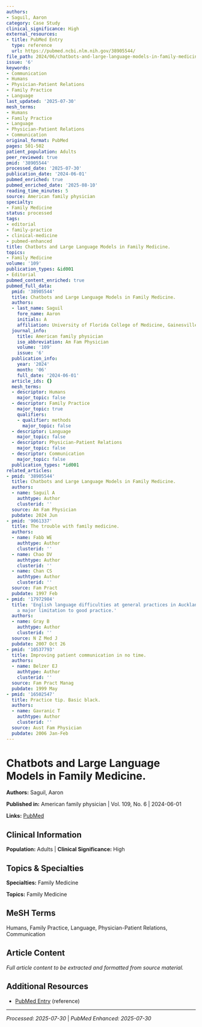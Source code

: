 ```yaml
---
authors:
- Saguil, Aaron
category: Case Study
clinical_significance: High
external_resources:
- title: PubMed Entry
  type: reference
  url: https://pubmed.ncbi.nlm.nih.gov/38905544/
file_path: 2024/06/chatbots-and-large-language-models-in-family-medicine.md
issue: '6'
keywords:
- Communication
- Humans
- Physician-Patient Relations
- Family Practice
- Language
last_updated: '2025-07-30'
mesh_terms:
- Humans
- Family Practice
- Language
- Physician-Patient Relations
- Communication
original_format: PubMed
pages: 501-502
patient_population: Adults
peer_reviewed: true
pmid: '38905544'
processed_date: '2025-07-30'
publication_date: '2024-06-01'
pubmed_enriched: true
pubmed_enriched_date: '2025-08-10'
reading_time_minutes: 5
source: American family physician
specialty:
- Family Medicine
status: processed
tags:
- editorial
- family-practice
- clinical-medicine
- pubmed-enhanced
title: Chatbots and Large Language Models in Family Medicine.
topics:
- Family Medicine
volume: '109'
publication_types: &id001
- Editorial
pubmed_content_enriched: true
pubmed_full_data:
  pmid: '38905544'
  title: Chatbots and Large Language Models in Family Medicine.
  authors:
  - last_name: Saguil
    fore_name: Aaron
    initials: A
    affiliation: University of Florida College of Medicine, Gainesville, Florida.
  journal_info:
    title: American family physician
    iso_abbreviation: Am Fam Physician
    volume: '109'
    issue: '6'
  publication_info:
    year: '2024'
    month: '06'
    full_date: '2024-06-01'
  article_ids: {}
  mesh_terms:
  - descriptor: Humans
    major_topic: false
  - descriptor: Family Practice
    major_topic: true
    qualifiers:
    - qualifier: methods
      major_topic: false
  - descriptor: Language
    major_topic: false
  - descriptor: Physician-Patient Relations
    major_topic: false
  - descriptor: Communication
    major_topic: false
  publication_types: *id001
related_articles:
- pmid: '38905544'
  title: Chatbots and Large Language Models in Family Medicine.
  authors:
  - name: Saguil A
    authtype: Author
    clusterid: ''
  source: Am Fam Physician
  pubdate: 2024 Jun
- pmid: '9061337'
  title: The trouble with family medicine.
  authors:
  - name: Fabb WE
    authtype: Author
    clusterid: ''
  - name: Chao DV
    authtype: Author
    clusterid: ''
  - name: Chan CS
    authtype: Author
    clusterid: ''
  source: Fam Pract
  pubdate: 1997 Feb
- pmid: '17972984'
  title: 'English language difficulties at general practices in Auckland, New Zealand:
    a major limitation to good practice.'
  authors:
  - name: Gray B
    authtype: Author
    clusterid: ''
  source: N Z Med J
  pubdate: 2007 Oct 26
- pmid: '10537793'
  title: Improving patient communication in no time.
  authors:
  - name: Belzer EJ
    authtype: Author
    clusterid: ''
  source: Fam Pract Manag
  pubdate: 1999 May
- pmid: '16502547'
  title: Practice tip. Basic black.
  authors:
  - name: Gavranic T
    authtype: Author
    clusterid: ''
  source: Aust Fam Physician
  pubdate: 2006 Jan-Feb
---
```


# Chatbots and Large Language Models in Family Medicine.

**Authors:** Saguil, Aaron

**Published in:** American family physician | Vol. 109, No. 6 | 2024-06-01

**Links:** [PubMed](https://pubmed.ncbi.nlm.nih.gov/38905544/)

## Clinical Information

**Population:** Adults | **Clinical Significance:** High

## Topics & Specialties

**Specialties:** Family Medicine

**Topics:** Family Medicine

## MeSH Terms

Humans, Family Practice, Language, Physician-Patient Relations, Communication

## Article Content

*Full article content to be extracted and formatted from source material.*

## Additional Resources

- [PubMed Entry](https://pubmed.ncbi.nlm.nih.gov/38905544/) (reference)

---

*Processed: 2025-07-30* | *PubMed Enhanced: 2025-07-30*
